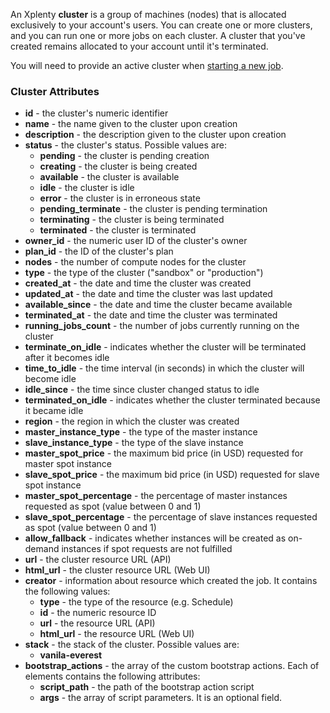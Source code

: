 An Xplenty **cluster** is a group of machines (nodes) that is allocated exclusively to your account's users. You can create one or more clusters, and you can run one or more jobs on each cluster. A cluster that you've created remains allocated to your account until it's terminated.

You will need to provide an active cluster when [starting a new job](https://github.com/xplenty/xplenty-api-doc-v2/blob/master/sections/run-job.md).

### Cluster Attributes

* **id** - the cluster's numeric identifier
* **name** - the name given to the cluster upon creation
* **description** - the description given to the cluster upon creation
* **status** - the cluster's status. Possible values are:
    * **pending** - the cluster is pending creation
    * **creating** - the cluster is being created
    * **available** - the cluster is available
    * **idle** - the cluster is idle
    * **error** - the cluster is in erroneous state
    * **pending_terminate** - the cluster is pending termination
    * **terminating** - the cluster is being terminated
    * **terminated** - the cluster is terminated
* **owner_id** - the numeric user ID of the cluster's owner
* **plan_id** - the ID of the cluster's plan
* **nodes** - the number of compute nodes for the cluster
* **type** - the type of the cluster ("sandbox" or "production")
* **created_at** - the date and time the cluster was created
* **updated_at** - the date and time the cluster was last updated
* **available_since** - the date and time the cluster became available
* **terminated_at** - the date and time the cluster was terminated
* **running_jobs_count** - the number of jobs currently running on the cluster
* **terminate_on_idle** - indicates whether the cluster will be terminated after it becomes idle
* **time_to_idle** - the time interval (in seconds) in which the cluster will become idle
* **idle_since** - the time since cluster changed status to idle
* **terminated_on_idle** - indicates whether the cluster terminated because it became idle
* **region** - the region in which the cluster was created
* **master_instance_type** - the type of the master instance
* **slave_instance_type** - the type of the slave instance
* **master_spot_price** - the maximum bid price (in USD) requested for master spot instance
* **slave_spot_price** - the maximum bid price (in USD) requested for slave spot instance
* **master_spot_percentage** - the percentage of master instances requested as spot (value between 0 and 1)
* **slave_spot_percentage** - the percentage of slave instances requested as spot (value between 0 and 1)
* **allow_fallback** - indicates whether instances will be created as on-demand instances if spot requests are not fulfilled
* **url** - the cluster resource URL (API)
* **html_url** - the cluster resource URL (Web UI)
* **creator** - information about resource which created the job. It contains the following values:
  * **type** - the type of the resource (e.g. Schedule)
  * **id** - the numeric resource ID
  * **url** - the resource URL (API)
  * **html_url** - the resource URL (Web UI)
* **stack** - the stack of the cluster. Possible values are:
  * **vanila-everest**
* **bootstrap_actions** - the array of the custom bootstrap actions. Each of elements contains the following attributes:
  * **script_path** - the path of the bootstrap action script
  * **args** - the array of script parameters. It is an optional field.
